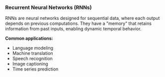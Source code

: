 ### Recurrent Neural Networks (RNNs)

RNNs are neural networks designed for sequential data, where each output depends on previous computations. They have a "memory" that retains information from past inputs, enabling dynamic temporal behavior.

**Common applications:**
- Language modeling
- Machine translation
- Speech recognition
- Image captioning
- Time series prediction
